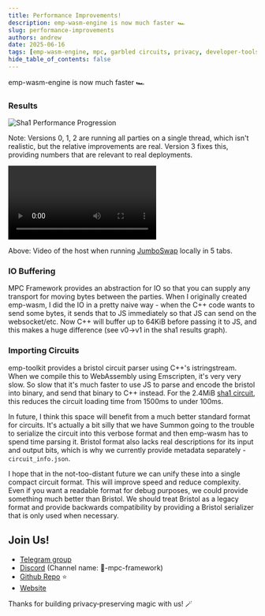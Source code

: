 ```yaml
---
title: Performance Improvements!
description: emp-wasm-engine is now much faster 🏎️
slug: performance-improvements
authors: andrew
date: 2025-06-16
tags: [emp-wasm-engine, mpc, garbled circuits, privacy, developer-tools, cryptography, compiler]
hide_table_of_contents: false
---
```


emp-wasm-engine is now much faster 🏎️

<!--truncate-->

### Results

![Sha1 Performance Progression](/img/performance-improvements/progression.png)

Note: Versions 0, 1, 2 are running all parties on a single thread, which isn't
realistic, but the relative improvements are real. Version 3 fixes this,
providing numbers that are relevant to real deployments.

<video controls src="/img/performance-improvements/jumboswap-comparison.mp4"></video>

Above: Video of the host when running
[JumboSwap](https://mpc.pse.dev/apps/jumboswap) locally in 5 tabs.

### IO Buffering

MPC Framework provides an abstraction for IO so that you can supply any
transport for moving bytes between the parties. When I originally created
emp-wasm, I did the IO in a pretty naive way - when the C++ code wants to send
some bytes, it sends that to JS immediately so that JS can send on the
websocket/etc. Now C++ will buffer up to 64KiB before passing it to JS, and this
makes a huge difference (see v0->v1 in the sha1 results graph).

### Importing Circuits

emp-toolkit provides a bristol circuit parser using C++'s istringstream. When we
compile this to WebAssembly using Emscripten, it's very very slow. So slow that
it's much faster to use JS to parse and encode the bristol into binary, and send
that binary to C++ instead. For the 2.4MiB
[sha1 circuit](https://raw.githubusercontent.com/privacy-scaling-explorations/emp-wasm/4910d03/circuits/sha-1.txt),
this reduces the circuit loading time from 1500ms to under 100ms.

In future, I think this space will benefit from a much better standard format
for circuits. It's actually a bit silly that we have Summon going to the trouble
to serialize the circuit into this verbose format and then emp-wasm has to spend
time parsing it. Bristol format also lacks real descriptions for its input and
output bits, which is why we currently provide metadata separately -
`circuit_info.json`.

I hope that in the not-too-distant future we can unify these into a single
compact circuit format. This will improve speed and reduce complexity. Even if
you want a readable format for debug purposes, we could provide something much
better than Bristol. We should treat Bristol as a legacy format and provide
backwards compatibility by providing a Bristol serializer that is only used when
necessary.

## Join Us!

- [Telegram group](https://t.me/+FKnOHTkvmX02ODVl)
- [Discord](https://discord.gg/btXAmwzYJS) (Channel name: 🔮-mpc-framework)
- [Github Repo](https://github.com/privacy-scaling-explorations/mpc-framework)
  ⭐️
- [Website](https://mpc.pse.dev)

Thanks for building privacy‑preserving magic with us! 🪄
